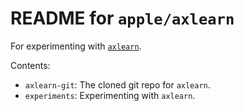 # README for `apple/axlearn`

For experimenting with [`axlearn`](https://github.com/apple/axlearn).

Contents:

* `axlearn-git`: The cloned git repo for `axlearn`.
* `experiments`: Experimenting with `axlearn`.
